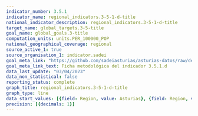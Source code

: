 ```yaml
---
indicator_number: 3.5.1
indicator_name: regional_indicators.3-5-1-d-title
national_indicator_description: regional_indicators.3-5-1-d-title
target_name: global_targets.3-5-title
goal_name: global_goals.3-title
computation_units: units.PER_100000_POP
national_geographical_coverage: regional
source_active_1: true
source_organisation_1: indicator.sadei
goal_meta_link: "https://github.com/sadeiasturias/asturias-datos/raw/develop/descargas/metodologia/3.5.1.d.pdf"
goal_meta_link_text: Ficha metodológica del indicador 3.5.1.d
data_last_update: "03/04/2023"
data_non_statistical: false
reporting_status: complete
graph_title: regional_indicators.3-5-1-d-title
graph_type: line
data_start_values: [{field: Region, value: Asturias}, {field: Region, value: España}]
precision: [{decimals: 1}]
---
```

